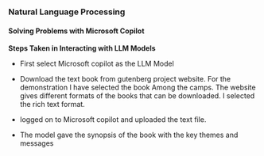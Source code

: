 ### Natural Language Processing

####  Solving Problems with Microsoft Copilot

**Steps Taken in Interacting with LLM Models**

- First select Microsoft copilot as the LLM Model

- Download the text book from gutenberg project website. For the demonstration I have selected the book Among the camps.
  The website gives different formats of the books that can be downloaded. I selected the rich text format.

- logged on to Microsoft copilot and uploaded the text file.

- The model gave the synopsis of the book with the key themes and messages
     
